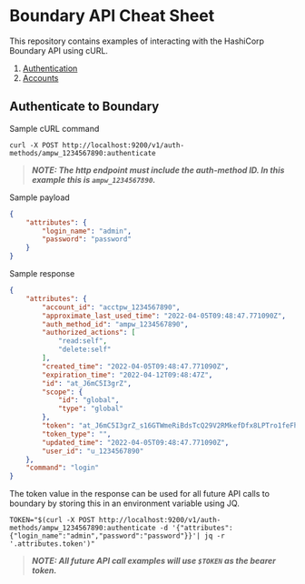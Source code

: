# Boundary API Cheat Sheet

This repository contains examples of interacting with the HashiCorp Boundary API using cURL.

1. [Authentication](#authenticate-to-boundary)
2. [Accounts](accounts.md)

## Authenticate to Boundary

Sample cURL command

```shell
curl -X POST http://localhost:9200/v1/auth-methods/ampw_1234567890:authenticate
```

> _**NOTE: The http endpoint must include the auth-method ID. In this example this is `ampw_1234567890`.**_

Sample payload

```json
{
    "attributes": {
        "login_name": "admin",
        "password": "password"
    }
}
```

Sample response

```json
{
    "attributes": {
        "account_id": "acctpw_1234567890",
        "approximate_last_used_time": "2022-04-05T09:48:47.771090Z",
        "auth_method_id": "ampw_1234567890",
        "authorized_actions": [
            "read:self",
            "delete:self"
        ],
        "created_time": "2022-04-05T09:48:47.771090Z",
        "expiration_time": "2022-04-12T09:48:47Z",
        "id": "at_J6mC5I3grZ",
        "scope": {
            "id": "global",
            "type": "global"
        },
        "token": "at_J6mC5I3grZ_s16GTWmeRiBdsTcQ29V2RMkefDfx8LPTro1feFhxuhi1srhtLeQJSLCyZNQ7iMiKCQwfqZr4yEx4RAth6rZUTnBNS9gdt6BMJZKbJAYg7vCHSo7Vfb77qKSot1vURb7z3uLoMFKkK",
        "token_type": "",
        "updated_time": "2022-04-05T09:48:47.771090Z",
        "user_id": "u_1234567890"
    },
    "command": "login"
}
```

The token value in the response can be used for all future API calls to boundary by storing this in an environment variable using JQ.

```shell
TOKEN="$(curl -X POST http://localhost:9200/v1/auth-methods/ampw_1234567890:authenticate -d '{"attributes":{"login_name":"admin","password":"password"}}'| jq -r '.attributes.token')"
```

> _**NOTE: All future API call examples will use `$TOKEN` as the bearer token.**_
